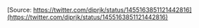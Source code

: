 [Source: https://twitter.com/diprjk/status/1455163851121442816](https://twitter.com/diprjk/status/1455163851121442816)